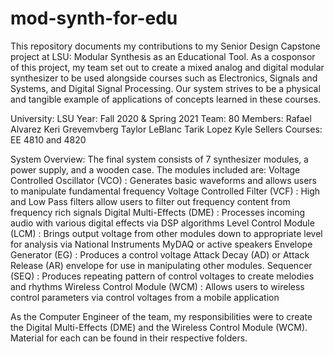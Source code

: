 # mod-synth-for-edu

This repository documents my contributions to my Senior Design Capstone project at LSU: Modular Synthesis as an Educational Tool. As a cosponsor of this project, my team set out to create a mixed analog and digital modular synthesizer to be used alongside courses such as Electronics, Signals and Systems, and Digital Signal Processing. Our system strives to be a physical and tangible example of applications of concepts learned in these courses.

University: LSU
Year: Fall 2020 & Spring 2021
Team: 80
Members:
  Rafael Alvarez
  Keri Grevemvberg
  Taylor LeBlanc
  Tarik Lopez
  Kyle Sellers
Courses: EE 4810 and 4820

System Overview:
The final system consists of 7 synthesizer modules, a power supply, and a wooden case. The modules included are:
  Voltage Controlled Oscillator (VCO) : Generates basic waveforms and allows users to manipulate fundamental frequency
  Voltage Controlled Filter (VCF) : High and Low Pass filters allow users to filter out frequency content from frequency rich signals
  Digital Multi-Effects (DME) : Processes incoming audio with various digital effects via DSP algorithms
  Level Control Module (LCM) : Brings output voltage from other modules down to appropriate level for analysis via National Instruments MyDAQ or active speakers
  Envelope Generator (EG) : Produces a control voltage Attack Decay (AD) or Attack Release (AR) envelope for use in manipulating other modules.
  Sequencer (SEQ) : Produces repeating pattern of control voltages to create melodies and rhythms
  Wireless Control Module (WCM) : Allows users to wireless control parameters via control voltages from a mobile application
  
 As the Computer Engineer of the team, my responsibilities were to create the Digital Multi-Effects (DME) and the Wireless Control Module (WCM). Material for each can be found in their respective folders.
